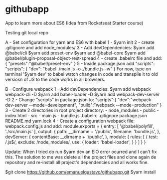 # githubapp
App to learn more about ES6 (Idea from Rocketseat Starter course)

Testing git local repo

A - Set configuration for yarn and ES6 with babel
  1 - $yarn init
  2 - create .gitignore and add node_modules/
  3 - Add devDependencies:
    $yarn add @babel/cli
    $yarn add preset-env
    $yarn add @babel-core
    $yarn add @babel/plugin-proposal-object-rest-spread
  4 - create .babelrc file and add:
    {
      "presets":"@babel/preset-env"
    }
  5 - Inside package.json add "scripts":
    "scripts": {
      "dev": "babel ./main.js -o ./bundle.js -w"
    }
  For now, type on terminal '$yarn dev' to babel watch changes in code and transpile it to old versiosn
  of JS to the code works in all browsers. 

B - Configure webpack
  1 - Add devDependencies:
    $yarn add webpack webpack-cli -D
    $yarn add babel-loader -D
    $yarn add webpack-dev-server -D
  2 - Change "scripts" in package.json to:
    "scripts":{
      "dev":"webpack-dev-server --mode=development",
      "build":"webpack --mode=production"
    }
  3 - Create 2 directories in root project directory:
      - node_modules
      - public
        - index.html
      - src
        - main.js
        - bundle.js
      .babelrc
      .gitignore
      package.json
      README.md
      yarn.lock
  4 - Create a configuration webpack file: webpack.config.js and add:
      module.exports = {
        entry: [
          '@babel/polyfill',
          './src/main.js'
        ],
        output: {
          path: __dirname + '/public',
          filename: 'bundle.js',
        },
        devServer: {
          contentBase: __dirname + '/public',
        },
        module: {
          rules: [
            {
              test: /\.js$/,
              exclude: /node_modules/,
              use: {
                loader: 'babel-loader',
              }
            }
          ]
        }
      }

  Update: When I tried do run $yarn dev an EIO error ocurred and I can't fix this. The solution to me was
  delete all the project files and clone again de repository and re-install all project's dependencies and
  all works fine.

  $git clone https://github.com/emanuelgustavo/githubapp.git
  $yarn install
